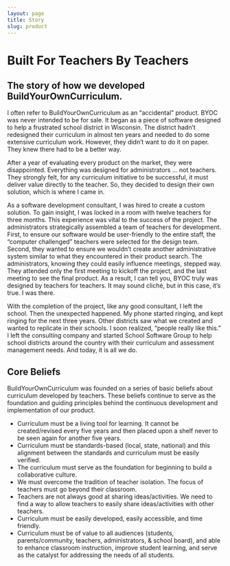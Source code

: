```yaml
---
layout: page
title: Story
slug: product
---
```


# Built For Teachers By Teachers

## The story of how we developed BuildYourOwnCurriculum.

I often refer to BuildYourOwnCurriculum as an “accidental” product.  BYOC was never intended to be for sale. It began as a piece of software designed to help a frustrated school district in Wisconsin. The district hadn’t redesigned their curriculum in almost ten years and needed to do some extensive curriculum work. However, they didn’t want to do it on paper. They knew there had to be a better way.

After a year of evaluating every product on the market, they were disappointed. Everything was designed for administrators … not teachers. They strongly felt, for any curriculum initiative to be successful, it must deliver value directly to the teacher. So, they decided to design their own solution, which is where I came in.

As a software development consultant, I was hired to create a custom solution. To gain insight, I was locked in a room with twelve teachers for three months. This experience was vital to the success of the project. The administrators strategically assembled a team of teachers for development. First, to ensure our software would be user-friendly to the entire staff, the “computer challenged” teachers were selected for the design team. Second, they wanted to ensure we wouldn’t create another administrative system similar to what they encountered in their product search. The administrators, knowing they could easily influence meetings, stepped way. They attended only the first meeting to kickoff the project, and the last meeting to see the final product. As a result, I can tell you, BYOC truly was designed by teachers for teachers. It may sound cliché, but in this case, it’s true. I was there.

With the completion of the project, like any good consultant, I left the school. Then the unexpected happened. My phone started ringing, and kept ringing for the next three years. Other districts saw what we created and wanted to replicate in their schools. I soon realized, “people really like this.” I left the consulting company and started School Software Group to help school districts around the country with their curriculum and assessment management needs. And today, it is all we do.

## Core Beliefs

BuildYourOwnCurriculum was founded on a series of basic beliefs about curriculum developed by teachers. These beliefs continue to serve as the foundation and guiding principles behind the continuous development and implementation of our product. 

* Curriculum must be a living tool for learning. It cannot be created/revised every five years and then placed upon a shelf never to be seen again for another five years. 
* Curriculum must be standards-based (local, state, national) and this alignment between the standards and curriculum must be easily verified. 
* The curriculum must serve as the foundation for beginning to build a collaborative culture. 
* We must overcome the tradition of teacher isolation. The focus of teachers must go beyond their classroom.
* Teachers are not always good at sharing ideas/activities. We need to find a way to allow teachers to easily share ideas/activities with other teachers. 
* Curriculum must be easily developed, easily accessible, and time friendly. 
* Curriculum must be of value to all audiences (students, parents/community, teachers, administrators, & school board), and able to enhance classroom instruction, improve student learning, and serve as the catalyst for addressing the needs of all students.  
